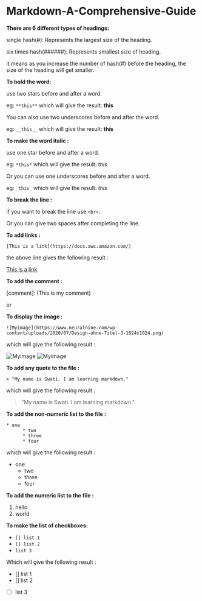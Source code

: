 # Markdown-A-Comprehensive-Guide



**There are 6 different types of headings:**

single hash(#): Represents the largest size of the heading.

six times hash(######): Represents smallest size of heading.

it means as you increase the number of hash(#) before the heading, the size of the heading will get smaller.


**To bold the word:**

use two stars before and after a word.

eg: `**this**` which will give the result: **this**

You can also use two underscores before and after the word.

eg: `__this__` which will give the result: **this**

**To make the word italic :**

use one star before and after a word.

eg: `*this*` which will give the result: *this*

Or you can use one underscores before and after a word.

eg: `_this_` which will give the result: *this*

**To break the line :**

if you want to break the line use `<br>`.

Or you can give two spaces after completing the line.

**To add links :**

`[This is a link](https://docs.aws.amazon.com/)`

the above line gives the following result :

[This is a link](https://docs.aws.amazon.com/)


**To add the comment :**

[comment]: (This is my comment)

or

[//]: <> (This is also comment)

**To display the image :**

`![Myimage](https://www.neuralnine.com/wp-content/uploads/2020/07/Design-ohne-Titel-3-1024x1024.png)`

which will give the following result :

![Myimage](https://www.neuralnine.com/wp-content/uploads/2020/07/Design-ohne-Titel-3-1024x1024.png)
![Myimage](https://www.vecteezy.com/free-png/book/Design-ohne-Titel-3-1024x1024.png)


**To add any quote to the file :**

`> "My name is Swati. I am learning markdown."`

which will give the following result :

> "My name is Swati. I am learning markdown."
> 

**To add the non-numeric list to the file :**

```
* one
      * two
      * three
      * four

```

which will give the following result :

- one
    - two
    - three
    - four

**To add the numeric list to the file :**

1. hello
2. world

**To make the list of checkboxes:**

- `[] list 1`
- `[] list 2`
- `list 3`

Which will give the following result :

- [] list 1
- [] list 2
- [ ]  list 3
